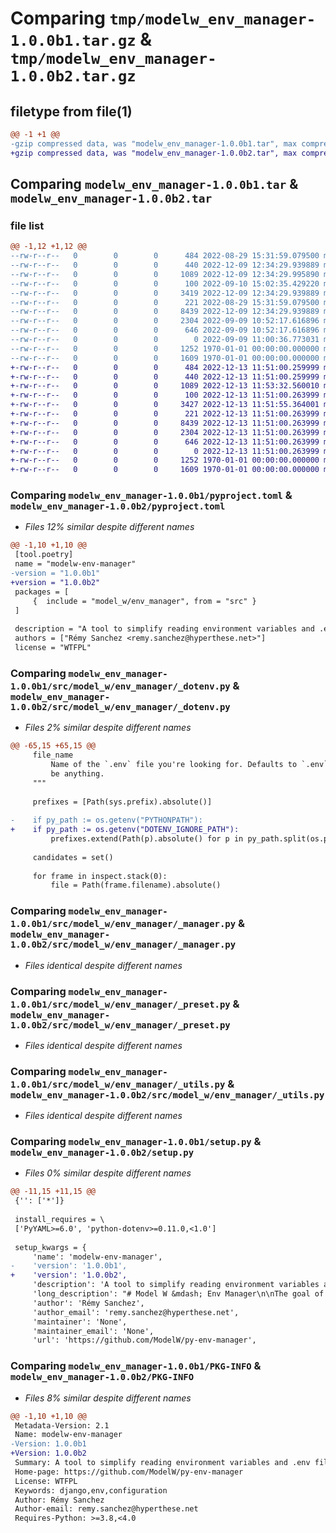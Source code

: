 # Comparing `tmp/modelw_env_manager-1.0.0b1.tar.gz` & `tmp/modelw_env_manager-1.0.0b2.tar.gz`

## filetype from file(1)

```diff
@@ -1 +1 @@
-gzip compressed data, was "modelw_env_manager-1.0.0b1.tar", max compression
+gzip compressed data, was "modelw_env_manager-1.0.0b2.tar", max compression
```

## Comparing `modelw_env_manager-1.0.0b1.tar` & `modelw_env_manager-1.0.0b2.tar`

### file list

```diff
@@ -1,12 +1,12 @@
--rw-r--r--   0        0        0      484 2022-08-29 15:31:59.079500 modelw_env_manager-1.0.0b1/LICENSE
--rw-r--r--   0        0        0      440 2022-12-09 12:34:29.939889 modelw_env_manager-1.0.0b1/README.md
--rw-r--r--   0        0        0     1089 2022-12-09 12:34:29.995890 modelw_env_manager-1.0.0b1/pyproject.toml
--rw-r--r--   0        0        0      100 2022-09-10 15:02:35.429220 modelw_env_manager-1.0.0b1/src/model_w/env_manager/__init__.py
--rw-r--r--   0        0        0     3419 2022-12-09 12:34:29.939889 modelw_env_manager-1.0.0b1/src/model_w/env_manager/_dotenv.py
--rw-r--r--   0        0        0      221 2022-08-29 15:31:59.079500 modelw_env_manager-1.0.0b1/src/model_w/env_manager/_exceptions.py
--rw-r--r--   0        0        0     8439 2022-12-09 12:34:29.939889 modelw_env_manager-1.0.0b1/src/model_w/env_manager/_manager.py
--rw-r--r--   0        0        0     2304 2022-09-09 10:52:17.616896 modelw_env_manager-1.0.0b1/src/model_w/env_manager/_preset.py
--rw-r--r--   0        0        0      646 2022-09-09 10:52:17.616896 modelw_env_manager-1.0.0b1/src/model_w/env_manager/_utils.py
--rw-r--r--   0        0        0        0 2022-09-09 11:00:36.773031 modelw_env_manager-1.0.0b1/src/model_w/env_manager/py.typed
--rw-r--r--   0        0        0     1252 1970-01-01 00:00:00.000000 modelw_env_manager-1.0.0b1/setup.py
--rw-r--r--   0        0        0     1609 1970-01-01 00:00:00.000000 modelw_env_manager-1.0.0b1/PKG-INFO
+-rw-r--r--   0        0        0      484 2022-12-13 11:51:00.259999 modelw_env_manager-1.0.0b2/LICENSE
+-rw-r--r--   0        0        0      440 2022-12-13 11:51:00.259999 modelw_env_manager-1.0.0b2/README.md
+-rw-r--r--   0        0        0     1089 2022-12-13 11:53:32.560010 modelw_env_manager-1.0.0b2/pyproject.toml
+-rw-r--r--   0        0        0      100 2022-12-13 11:51:00.263999 modelw_env_manager-1.0.0b2/src/model_w/env_manager/__init__.py
+-rw-r--r--   0        0        0     3427 2022-12-13 11:51:55.364001 modelw_env_manager-1.0.0b2/src/model_w/env_manager/_dotenv.py
+-rw-r--r--   0        0        0      221 2022-12-13 11:51:00.263999 modelw_env_manager-1.0.0b2/src/model_w/env_manager/_exceptions.py
+-rw-r--r--   0        0        0     8439 2022-12-13 11:51:00.263999 modelw_env_manager-1.0.0b2/src/model_w/env_manager/_manager.py
+-rw-r--r--   0        0        0     2304 2022-12-13 11:51:00.263999 modelw_env_manager-1.0.0b2/src/model_w/env_manager/_preset.py
+-rw-r--r--   0        0        0      646 2022-12-13 11:51:00.263999 modelw_env_manager-1.0.0b2/src/model_w/env_manager/_utils.py
+-rw-r--r--   0        0        0        0 2022-12-13 11:51:00.263999 modelw_env_manager-1.0.0b2/src/model_w/env_manager/py.typed
+-rw-r--r--   0        0        0     1252 1970-01-01 00:00:00.000000 modelw_env_manager-1.0.0b2/setup.py
+-rw-r--r--   0        0        0     1609 1970-01-01 00:00:00.000000 modelw_env_manager-1.0.0b2/PKG-INFO
```

### Comparing `modelw_env_manager-1.0.0b1/pyproject.toml` & `modelw_env_manager-1.0.0b2/pyproject.toml`

 * *Files 12% similar despite different names*

```diff
@@ -1,10 +1,10 @@
 [tool.poetry]
 name = "modelw-env-manager"
-version = "1.0.0b1"
+version = "1.0.0b2"
 packages = [
     {  include = "model_w/env_manager", from = "src" }
 ]
 
 description = "A tool to simplify reading environment variables and .env files"
 authors = ["Rémy Sanchez <remy.sanchez@hyperthese.net>"]
 license = "WTFPL"
```

### Comparing `modelw_env_manager-1.0.0b1/src/model_w/env_manager/_dotenv.py` & `modelw_env_manager-1.0.0b2/src/model_w/env_manager/_dotenv.py`

 * *Files 2% similar despite different names*

```diff
@@ -65,15 +65,15 @@
     file_name
         Name of the `.env` file you're looking for. Defaults to `.env` but can
         be anything.
     """
 
     prefixes = [Path(sys.prefix).absolute()]
 
-    if py_path := os.getenv("PYTHONPATH"):
+    if py_path := os.getenv("DOTENV_IGNORE_PATH"):
         prefixes.extend(Path(p).absolute() for p in py_path.split(os.pathsep))
 
     candidates = set()
 
     for frame in inspect.stack(0):
         file = Path(frame.filename).absolute()
```

### Comparing `modelw_env_manager-1.0.0b1/src/model_w/env_manager/_manager.py` & `modelw_env_manager-1.0.0b2/src/model_w/env_manager/_manager.py`

 * *Files identical despite different names*

### Comparing `modelw_env_manager-1.0.0b1/src/model_w/env_manager/_preset.py` & `modelw_env_manager-1.0.0b2/src/model_w/env_manager/_preset.py`

 * *Files identical despite different names*

### Comparing `modelw_env_manager-1.0.0b1/src/model_w/env_manager/_utils.py` & `modelw_env_manager-1.0.0b2/src/model_w/env_manager/_utils.py`

 * *Files identical despite different names*

### Comparing `modelw_env_manager-1.0.0b1/setup.py` & `modelw_env_manager-1.0.0b2/setup.py`

 * *Files 0% similar despite different names*

```diff
@@ -11,15 +11,15 @@
 {'': ['*']}
 
 install_requires = \
 ['PyYAML>=6.0', 'python-dotenv>=0.11.0,<1.0']
 
 setup_kwargs = {
     'name': 'modelw-env-manager',
-    'version': '1.0.0b1',
+    'version': '1.0.0b2',
     'description': 'A tool to simplify reading environment variables and .env files',
     'long_description': "# Model W &mdash; Env Manager\n\nThe goal of the env manager is to help managing the loading of environment\nvariables and Django settings (although this is not Django-dependent).\n\nTypical use is:\n\n```python\nfrom model_w.env_manager import EnvManager\n\n\nwith EnvManager() as env:\n    SOME_VALUE = env.get('SOME_VALUE', is_yaml=True, default=False)\n```\n\n## Documentation\n\n[✨ **Documentation is there** ✨](http://modelw-env-manager.rtfd.io/)\n",
     'author': 'Rémy Sanchez',
     'author_email': 'remy.sanchez@hyperthese.net',
     'maintainer': 'None',
     'maintainer_email': 'None',
     'url': 'https://github.com/ModelW/py-env-manager',
```

### Comparing `modelw_env_manager-1.0.0b1/PKG-INFO` & `modelw_env_manager-1.0.0b2/PKG-INFO`

 * *Files 8% similar despite different names*

```diff
@@ -1,10 +1,10 @@
 Metadata-Version: 2.1
 Name: modelw-env-manager
-Version: 1.0.0b1
+Version: 1.0.0b2
 Summary: A tool to simplify reading environment variables and .env files
 Home-page: https://github.com/ModelW/py-env-manager
 License: WTFPL
 Keywords: django,env,configuration
 Author: Rémy Sanchez
 Author-email: remy.sanchez@hyperthese.net
 Requires-Python: >=3.8,<4.0
```

